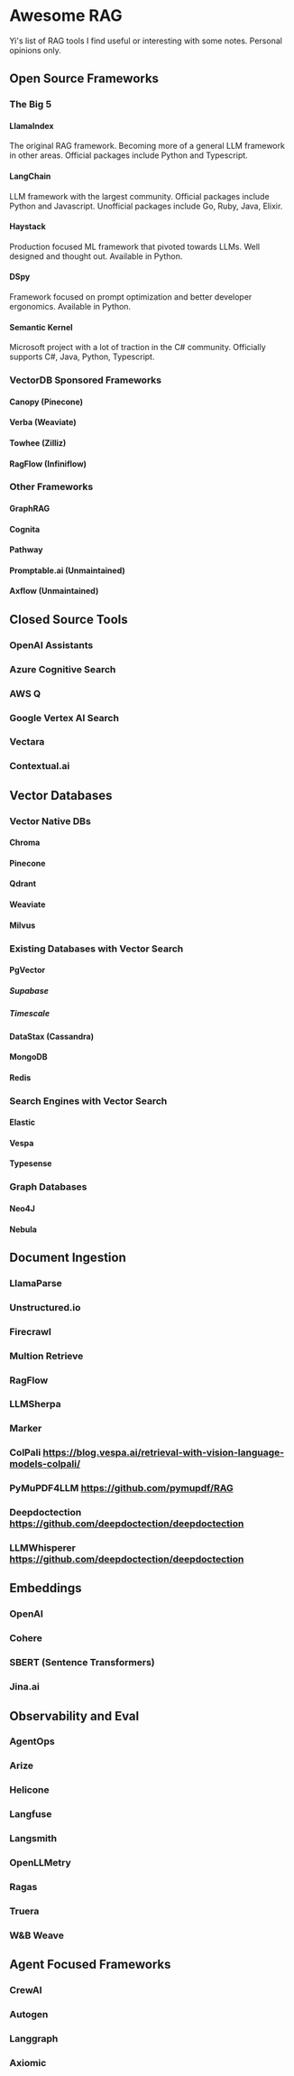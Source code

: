 # Awesome RAG

Yi's list of RAG tools I find useful or interesting with some notes. Personal opinions only.

## Open Source Frameworks

### The Big 5

#### LlamaIndex
The original RAG framework. Becoming more of a general LLM framework in other areas. Official packages include Python and Typescript.
#### LangChain
LLM framework with the largest community. Official packages include Python and Javascript. Unofficial packages include Go, Ruby, Java, Elixir.
#### Haystack
Production focused ML framework that pivoted towards LLMs. Well designed and thought out. Available in Python.
#### DSpy
Framework focused on prompt optimization and better developer ergonomics. Available in Python.
#### Semantic Kernel
Microsoft project with a lot of traction in the C# community. Officially supports C#, Java, Python, Typescript.

### VectorDB Sponsored Frameworks

#### Canopy (Pinecone)
#### Verba (Weaviate)
#### Towhee (Zilliz)
#### RagFlow (Infiniflow)

### Other Frameworks

#### GraphRAG
#### Cognita
#### Pathway
#### Promptable.ai (Unmaintained)
#### Axflow (Unmaintained)

## Closed Source Tools

### OpenAI Assistants
### Azure Cognitive Search
### AWS Q
### Google Vertex AI Search
### Vectara
### Contextual.ai

## Vector Databases

### Vector Native DBs

#### Chroma
#### Pinecone
#### Qdrant
#### Weaviate
#### Milvus

### Existing Databases with Vector Search

#### PgVector
##### Supabase
##### Timescale
#### DataStax (Cassandra)
#### MongoDB
#### Redis

### Search Engines with Vector Search
#### Elastic
#### Vespa
#### Typesense

### Graph Databases
#### Neo4J
#### Nebula

## Document Ingestion

### LlamaParse
### Unstructured.io
### Firecrawl
### Multion Retrieve
### RagFlow
### LLMSherpa
### Marker
### ColPali https://blog.vespa.ai/retrieval-with-vision-language-models-colpali/
### PyMuPDF4LLM https://github.com/pymupdf/RAG
### Deepdoctection https://github.com/deepdoctection/deepdoctection
### LLMWhisperer https://github.com/deepdoctection/deepdoctection

## Embeddings

### OpenAI
### Cohere
### SBERT (Sentence Transformers)
### Jina.ai

## Observability and Eval

### AgentOps
### Arize
### Helicone
### Langfuse
### Langsmith
### OpenLLMetry
### Ragas
### Truera
### W&B Weave

## Agent Focused Frameworks

### CrewAI
### Autogen
### Langgraph
### Axiomic
